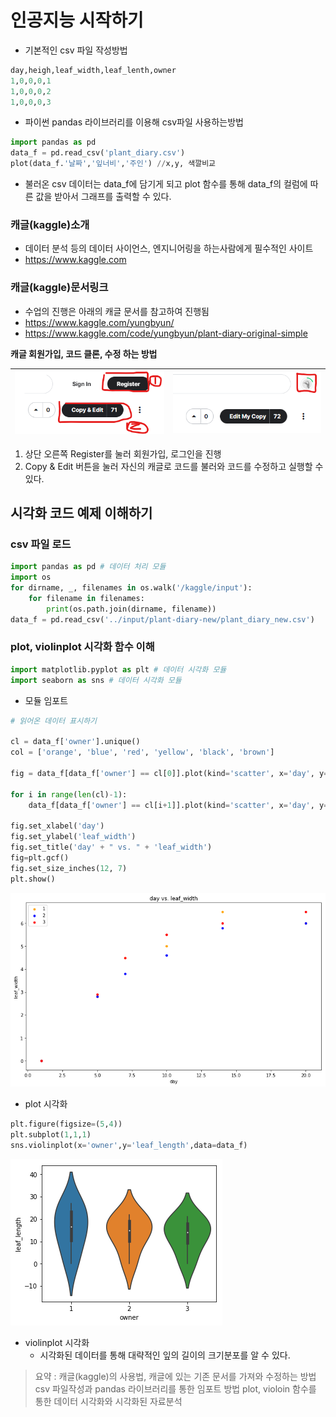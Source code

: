 # 인공지능 시작하기

- 기본적인 csv 파일 작성방법

```python
day,heigh,leaf_width,leaf_lenth,owner
1,0,0,0,1
1,0,0,0,2
1,0,0,0,3
```

 

- 파이썬 pandas 라이브러리를 이용해 csv파일 사용하는방법

```python
import pandas as pd
data_f = pd.read_csv('plant_diary.csv')
plot(data_f.'날짜','잎너비','주인') //x,y, 색깔비교
```

- 불러온 csv 데이터는 data_f에 담기게 되고 plot  함수를 통해 data_f의 컬럼에 따른 값을 받아서 그래프를 출력할 수 있다.



### 캐글(kaggle)소개

- 데이터 분석 등의 데이터 사이언스, 엔지니어링을 하는사람에게 필수적인 사이트
- https://www.kaggle.com



### 캐글(kaggle)문서링크

- 수업의 진행은 아래의 캐글 문서를 참고하여  진행됨
- https://www.kaggle.com/yungbyun/
- https://www.kaggle.com/code/yungbyun/plant-diary-original-simple



**캐글 회원가입, 코드 클론, 수정 하는 방법**

| ![Untitled](2022-09-06/Untitled.png) | ![Untitled](2022-09-06/Untitled%201.png) |
| ------------------------------------ | ---------------------------------------- |

1. 상단 오른쪽 Register를 눌러 회원가입, 로그인을 진행
2. Copy & Edit 버튼을 눌러 자신의 캐글로 코드를 불러와 코드를 수정하고 실행할 수 있다.



## 시각화 코드 예제 이해하기



### csv 파일 로드

```python
import pandas as pd # 데이터 처리 모듈
import os
for dirname, _, filenames in os.walk('/kaggle/input'):
    for filename in filenames:
        print(os.path.join(dirname, filename))
data_f = pd.read_csv('../input/plant-diary-new/plant_diary_new.csv')
```



### plot, violinplot 시각화 함수 이해

```python
import matplotlib.pyplot as plt # 데이터 시각화 모듈 
import seaborn as sns # 데이터 시각화 모듈
```

- 모듈 임포트

  

```python
# 읽어온 데이터 표시하기

cl = data_f['owner'].unique()
col = ['orange', 'blue', 'red', 'yellow', 'black', 'brown']

fig = data_f[data_f['owner'] == cl[0]].plot(kind='scatter', x='day', y='leaf_width', color=col[0], label=cl[0])

for i in range(len(cl)-1):
    data_f[data_f['owner'] == cl[i+1]].plot(kind='scatter', x='day', y='leaf_width', color=col[i+1], label=cl[i+1], ax=fig)

fig.set_xlabel('day')
fig.set_ylabel('leaf_width')
fig.set_title('day' + " vs. " + 'leaf_width')
fig=plt.gcf()
fig.set_size_inches(12, 7)
plt.show()
```

![download.png](2022-09-06/download.png)

- plot 시각화

```python
plt.figure(figsize=(5,4))
plt.subplot(1,1,1)
sns.violinplot(x='owner',y='leaf_length',data=data_f)
```

![download.png](2022-09-06/download%201.png)

- violinplot 시각화
    - 시각화된 데이터를 통해 대략적인 잎의 길이의 크기분포를 알 수 있다.
    
      

> 요약 : 캐글(kaggle)의 사용법, 캐글에 있는 기존 문서를 가져와 수정하는 방법
csv 파일작성과 pandas 라이브러리를 통한 임포트 방법 
plot, violoin 함수를 통한 데이터 시각화와 시각화된 자료분석